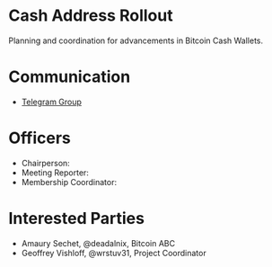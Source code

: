 # Cash Address Rollout

Planning and coordination for advancements in Bitcoin Cash Wallets.

# Communication

* [Telegram Group](https://t.me/joinchat/HCYr51JoLxqWxEgKLR5d5w)

# Officers

 * Chairperson:
 * Meeting Reporter:
 * Membership Coordinator:

# Interested Parties

- Amaury Sechet, @deadalnix, Bitcoin ABC
- Geoffrey Vishloff, @wrstuv31, Project Coordinator
